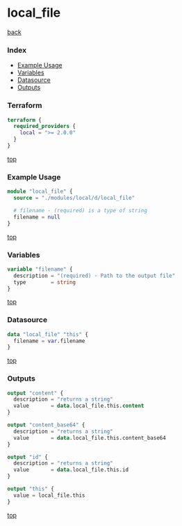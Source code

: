 # local_file

[back](../local.md)

### Index

- [Example Usage](#example-usage)
- [Variables](#variables)
- [Datasource](#datasource)
- [Outputs](#outputs)

### Terraform

```terraform
terraform {
  required_providers {
    local = ">= 2.0.0"
  }
}
```

[top](#index)

### Example Usage

```terraform
module "local_file" {
  source = "./modules/local/d/local_file"

  # filename - (required) is a type of string
  filename = null
}
```

[top](#index)

### Variables

```terraform
variable "filename" {
  description = "(required) - Path to the output file"
  type        = string
}
```

[top](#index)

### Datasource

```terraform
data "local_file" "this" {
  filename = var.filename
}
```

[top](#index)

### Outputs

```terraform
output "content" {
  description = "returns a string"
  value       = data.local_file.this.content
}

output "content_base64" {
  description = "returns a string"
  value       = data.local_file.this.content_base64
}

output "id" {
  description = "returns a string"
  value       = data.local_file.this.id
}

output "this" {
  value = local_file.this
}
```

[top](#index)